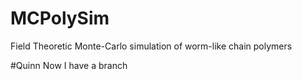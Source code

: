 # MCPolySim
Field Theoretic Monte-Carlo simulation of worm-like chain polymers


#Quinn
Now I have a branch
